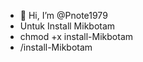 - 👋 Hi, I’m @Pnote1979
- Untuk Install Mikbotam
- chmod +x install-Mikbotam
- /install-Mikbotam

<!---
Pnote1979/Pnote1979 is a ✨ special ✨ repository because its `README.md` (this file) appears on your GitHub profile.
You can click the Preview link to take a look at your changes.
--->

